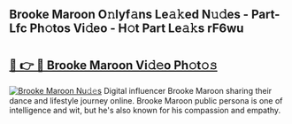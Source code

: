 ## Brooke Maroon O𝚗lyf𝚊ns Le𝚊𝚔ed N𝚞𝚍es - Part-Lfc Ph𝚘tos Vi𝚍eo - H𝚘t Part Le𝚊𝚔s rF6wu

# <h2><a href="http://hf4pzi.feru.top/?c=Brooke+Maroon">🔗 👉 🔴 Brooke Maroon Vi𝚍𝚎o Ph𝚘t𝚘𝚜</a></h2>

[![Brooke Maroon Nu𝚍𝚎s](https://i.imgur.com/0TWrTi3.gif)](http://hf4pzi.feru.top/?c=Brooke+Maroon)
Digital influencer Brooke Maroon sharing their dance and lifestyle journey online. Brooke Maroon public persona is one of intelligence and wit, but he's also known for his compassion and empathy. 
